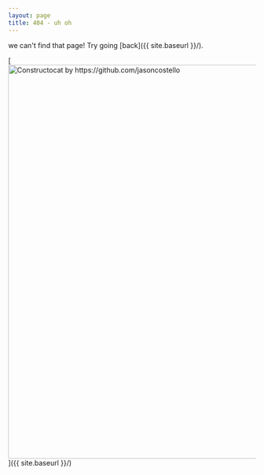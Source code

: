 ```yaml
---
layout: page
title: 404 - uh oh
---
```


we can't find that page! Try going [back]({{ site.baseurl }}/).

[<img src="{{ site.baseurl }}/images/404.jpg" alt="Constructocat by https://github.com/jasoncostello" style="width: 800px;"/>]({{ site.baseurl }}/)
